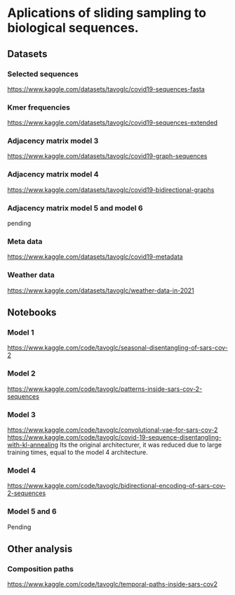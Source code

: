 # Aplications of sliding sampling to biological sequences.

## Datasets

### Selected sequences
https://www.kaggle.com/datasets/tavoglc/covid19-sequences-fasta

### Kmer frequencies 
https://www.kaggle.com/datasets/tavoglc/covid19-sequences-extended

### Adjacency matrix model 3 
https://www.kaggle.com/datasets/tavoglc/covid19-graph-sequences

### Adjacency matrix model 4
https://www.kaggle.com/datasets/tavoglc/covid19-bidirectional-graphs

### Adjacency matrix model 5 and model 6 
pending 

### Meta data 
https://www.kaggle.com/datasets/tavoglc/covid19-metadata

### Weather data 
https://www.kaggle.com/datasets/tavoglc/weather-data-in-2021

## Notebooks 

### Model 1 
https://www.kaggle.com/code/tavoglc/seasonal-disentangling-of-sars-cov-2

### Model 2
https://www.kaggle.com/code/tavoglc/patterns-inside-sars-cov-2-sequences

### Model 3 
https://www.kaggle.com/code/tavoglc/convolutional-vae-for-sars-cov-2
https://www.kaggle.com/code/tavoglc/covid-19-sequence-disentangling-with-kl-annealing
Its the original architecturer, it was reduced due to large training times, equal to the model 4 architecture. 

### Model 4 
https://www.kaggle.com/code/tavoglc/bidirectional-encoding-of-sars-cov-2-sequences

### Model 5 and 6 
Pending


## Other analysis 

### Composition paths
https://www.kaggle.com/code/tavoglc/temporal-paths-inside-sars-cov2


